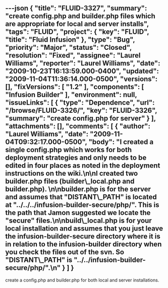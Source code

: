 ---json
{
  "title": "FLUID-3327",
  "summary": "create config.php and builder.php files which are appropriate for local and server installs",
  "tags": "FLUID",
  "project": {
    "key": "FLUID",
    "title": "Fluid Infusion"
  },
  "type": "Bug",
  "priority": "Major",
  "status": "Closed",
  "resolution": "Fixed",
  "assignee": "Laurel Williams",
  "reporter": "Laurel Williams",
  "date": "2009-10-23T16:13:59.000-0400",
  "updated": "2009-11-04T11:36:14.000-0500",
  "versions": [],
  "fixVersions": [
    "1.2"
  ],
  "components": [
    "Infusion Builder"
  ],
  "environment": null,
  "issueLinks": [
    {
      "type": "Dependence",
      "url": "/browse/FLUID-3326/",
      "key": "FLUID-3326",
      "summary": "create config.php for server"
    }
  ],
  "attachments": [],
  "comments": [
    {
      "author": "Laurel Williams",
      "date": "2009-11-04T09:32:17.000-0500",
      "body": "I created a single config.php which works for both deployment strategies and only needs to be edited in four places as noted in the deployment instructions on the wiki.\n\nI created two builder.php files (builder\\_local.php and builder.php).&#x20;\n\nbuilder.php is for the server and assumes that \"DISTANT\\_PATH\" is located at  \"../../../infusion-builder-secure/php/\". This is the path that Jamon suggested we locate the \"secure\" files.\n\nbuild\\_local.php is for your local installation and assumes that you just leave the infusion-builder-secure directory where it is in relation to the infusion-builder directory when you check the files out of the svn. So \"DISTANT\\_PATH\" is \"../../infusion-builder-secure/php/\".\n"
    }
  ]
}
---
create a config.php and builder.php for both local and server installations.

        